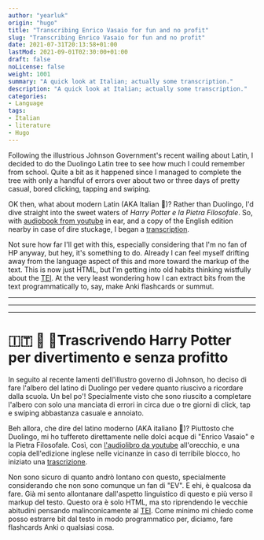```yaml
---
author: "yearluk"
origin: "hugo"
title: "Transcribing Enrico Vasaio for fun and no profit"
slug: "Transcribing Enrico Vasaio for fun and no profit"
date: 2021-07-31T20:13:58+01:00
lastMod: 2021-09-01T02:30:00+01:00
draft: false
noLicense: false
weight: 1001
summary: "A quick look at Italian; actually some transcription."
description: "A quick look at Italian; actually some transcription."
categories:
- Language
tags:
- Italian
- literature
- Hugo
---
```



Following the illustrious Johnson Government's recent wailing about Latin, I decided to do the Duolingo Latin tree to see how much I could remember from school. Quite a bit as it happened since I managed to complete the tree with only a handful of errors over about two or three days of pretty casual, bored clicking, tapping and swiping.

OK then, what about modern Latin (AKA Italian 🤣)? Rather than Duolingo, I'd dive straight into the sweet waters of *Harry Potter e la Pietra Filosofale*. So, with [audiobook from youtube](https://www.youtube.com/watch?v=W8WKLnNf4EA&origin=https://stephen.yearl.us) in ear, and a copy of the English edition nearby in case of dire stuckage, I began a [transcription](/pietra-filosofale/).

Not sure how far I'll get with this, especially considering that I'm no fan of HP anyway, but hey, it's something to do. Already I can feel myself drifting away from the language aspect of this and more toward the markup of the text. This is now just HTML, but I'm getting into old habits thinking wistfully about the [TEI](https://www.tei-c.org). At the very least wondering  how I can extract bits from the text programmatically to, say, make Anki flashcards or summut.

----
----
----
 # 🇮🇹 🍕 🍷Trascrivendo Harry Potter per divertimento e senza profitto

In seguito al recente lamenti dell'illustro governo di Johnson, ho deciso di fare l'albero del latino di Duolingo per vedere quanto riuscivo a ricordare dalla scuola. Un bel po'! Specialmente visto che sono riuscito a completare l'albero con solo una manciata di errori in circa due o tre giorni di click, tap e swiping abbastanza casuale e annoiato.

Beh allora, che dire del latino moderno (AKA italiano 🤣)? Piuttosto che Duolingo, mi ho tuffereto direttamente nelle dolci acque di "Enrico Vasaio" e la Pietra Filosofale. Così, con [l'audiolibro da youtube](https://www.youtube.com/watch?v=W8WKLnNf4EA&origin=https://stephen.yearl.us) all'orecchio, e una copia dell'edizione inglese nelle vicinanze in caso di terribile blocco, ho iniziato una [trascrizione](/pietra-filosofale/).

Non sono sicuro di quanto andrò lontano con questo, specialmente considerando che non sono comunque un fan di "EV". E ehi, è qualcosa da fare. Già mi sento allontanare dall'aspetto linguistico di questo e più verso il markup del testo. Questo ora è solo HTML, ma sto riprendendo le vecchie abitudini pensando malinconicamente al [TEI](https://www.tei-c.org). Come minimo mi chiedo come posso estrarre bit dal testo in modo programmatico per, diciamo, fare flashcards Anki o qualsiasi cosa.
